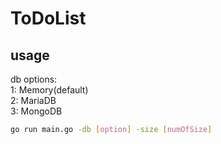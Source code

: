 # ToDoList
## usage
db options:<br />
1: Memory(default)<br />
2: MariaDB<br />
3: MongoDB
```bash
go run main.go -db [option] -size [numOfSize]
```
